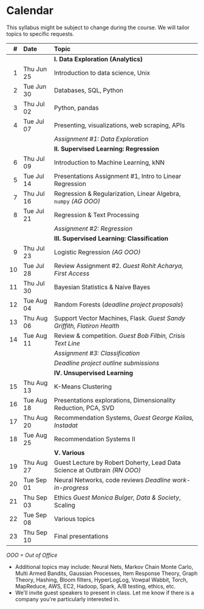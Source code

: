 # Calendar

This syllabus might be subject to change during the course.  We will tailor topics to specific requests.

|  # | Date       | Topic
|---:|:-----------|:-----------------
|    |            | **I. Data Exploration (Analytics)**
|  1 | Thu Jun 25 | Introduction to data science, Unix
|  2 | Tue Jun 30 | Databases, SQL, Python
|  3 | Thu Jul 02 | Python, pandas
|  4 | Tue Jul 07 | Presenting, visualizations, web scraping, APIs
|    |            | _Assignment #1: Data Exploration_
|    |            | **II. Supervised Learning: Regression**
|  6 | Thu Jul 09 | Introduction to Machine Learning, kNN
|  5 | Tue Jul 14 | Presentations Assignment #1, Intro to Linear Regression
|  7 | Thu Jul 16 | Regression & Regularization, Linear Algebra, `numpy` _(AG OOO)_
|  8 | Tue Jul 21 | Regression & Text Processing
|    |            | _Assignment #2: Regression_
|    |            | **III. Supervised Learning: Classification**
|  9 | Thu Jul 23 | Logistic Regression _(AG OOO)_
| 10 | Tue Jul 28 | Review Assignment #2. _Guest Rohit Acharya, First Access_
| 11 | Thu Jul 30 | Bayesian Statistics & Naive Bayes
| 12 | Tue Aug 04 | Random Forests (_deadline project proposals_)
| 13 | Thu Aug 06 | Support Vector Machines, Flask. _Guest Sandy Griffith, Flatiron Health_
| 14 | Tue Aug 11 | Review & competition. _Guest Bob Filbin, Crisis Text Line_
|    |            | _Assignment #3: Classification_
|    |            | _Deadline project outline submissions_
|    |            | **IV. Unsupervised Learning**
| 15 | Thu Aug 13 | K-Means Clustering
| 16 | Tue Aug 18 | Presentations explorations, Dimensionality Reduction, PCA, SVD
| 17 | Thu Aug 20 | Recommendation Systems, _Guest George Kailas, Instadat_
| 18 | Tue Aug 25 | Recommendation Systems II
|    |            | **V. Various**
| 19 | Thu Aug 27 | Guest Lecture by Robert Doherty, Lead Data Science at Outbrain _(RN OOO)_
| 20 | Tue Sep 01 | Neural Networks, code reviews _Deadline work-in-progress_
| 21 | Thu Sep 03 | Ethics _Guest Monica Bulger, Data & Society_, Scaling
| 22 | Tue Sep 08 | Various topics
| 23 | Thu Sep 10 | Final presentations
_OOO = Out of Office_

- Additional topics may include: Neural Nets, Markov Chain Monte Carlo, Multi Armed Bandits, Gaussian Processes, Item Response Theory, Graph Theory, Hashing, Bloom filters, HyperLogLog, Vowpal Wabbit, Torch, MapReduce, AWS, EC2, Hadoop, Spark, A/B testing, ethics, etc.
- We'll invite guest speakers to present in class. Let me know if there is a company you're particularly interested in.

